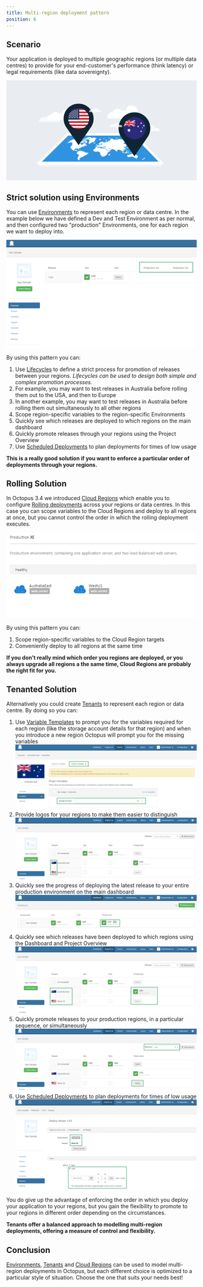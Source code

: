 ```yaml
---
title: Multi-region deployment pattern
position: 6
---
```



## Scenario


Your application is deployed to multiple geographic regions (or multiple data centres) to provide for your end-customer's performance (think latency) or legal requirements (like data sovereignty).


![](/docs/images/5670886/5865791.png)

## Strict solution using Environments


You can use [Environments](/docs/key-concepts/environments/index.md) to represent each region or data centre. In the example below we have defined a Dev and Test Environment as per normal, and then configured two "production" Environments, one for each region we want to deploy into.


![](/docs/images/5670886/5865781.png)


By using this pattern you can:

1. Use [Lifecycles](/docs/key-concepts/lifecycles.md) to define a strict process for promotion of releases between your regions. *Lifecycles can be used to design both simple and complex promotion processes.*
 1. For example, you may want to test releases in Australia before rolling them out to the USA, and then to Europe
 2. In another example, you may want to test releases in Australia before rolling them out simultaneously to all other regions
2. Scope region-specific variables to the region-specific Environments
3. Quickly see which releases are deployed to which regions on the main dashboard
4. Quickly promote releases through your regions using the Project Overview
5. Use [Scheduled Deployments](/docs/deploying-applications/scheduled-deployments.md) to plan deployments for times of low usage



**This is a really good solution if you want to enforce a particular order of deployments through your regions.**




## Rolling Solution


In Octopus 3.4 we introduced [Cloud Regions](/docs/deployment-targets/cloud-regions.md) which enable you to configure [Rolling deployments](/docs/patterns/rolling-deployments.md) across your regions or data centres. In this case you can scope variables to the Cloud Regions and deploy to all regions at once, but you cannot control the order in which the rolling deployment executes.


![](/docs/images/5670886/5865782.png)


By using this pattern you can:

1. Scope region-specific variables to the Cloud Region targets
2. Conveniently deploy to all regions at the same time



**If you don't really mind which order you regions are deployed, or you always upgrade all regions a the same time, Cloud Regions are probably the right fit for you.**

## Tenanted Solution


Alternatively you could create [Tenants](/docs/key-concepts/tenants/index.md) to represent each region or data centre. By doing so you can:

1. Use [Variable Templates](/docs/deploying-applications/variables/variable-templates.md) to prompt you for the variables required for each region (like the storage account details for that region) and when you introduce a new region Octopus will prompt you for the missing variables
![](/docs/images/5670886/5865790.png)
2. Provide logos for your regions to make them easier to distinguish
![](/docs/images/5670886/5865788.png)
3. Quickly see the progress of deploying the latest release to your entire production environment on the main dashboard
![](/docs/images/5670886/5865785.png)
4. Quickly see which releases have been deployed to which regions using the Dashboard and Project Overview
![](/docs/images/5670886/5865786.png)
5. Quickly promote releases to your production regions, in a particular sequence, or simultaneously
![](/docs/images/5670886/5865789.png)
6. Use [Scheduled Deployments](/docs/deploying-applications/scheduled-deployments.md) to plan deployments for times of low usage
![](/docs/images/5670886/5865787.png)






You do give up the advantage of enforcing the order in which you deploy your application to your regions, but you gain the flexibility to promote to your regions in different order depending on the circumstances.


**Tenants offer a balanced approach to modelling multi-region deployments, offering a measure of control and flexibility.**

## Conclusion


[Environments](/docs/key-concepts/environments/index.md), [Tenants](/docs/key-concepts/tenants/index.md) and [Cloud Regions](/docs/deployment-targets/cloud-regions.md) can be used to model multi-region deployments in Octopus, but each different choice is optimized to a particular style of situation. Choose the one that suits your needs best!
